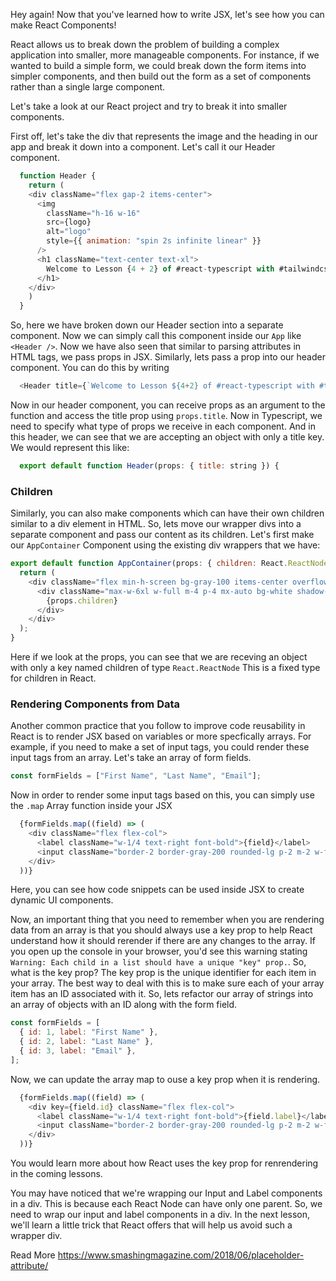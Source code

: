 Hey again! Now that you've learned how to write JSX, let's see how you can make React Components!

React allows us to break down the problem of building a complex application into smaller, more manageable components. For instance, if we wanted to build a simple form, we could break down the form items into simpler components, and then build out the form as a set of components rather than a single large component.

Let's take a look at our React project and try to break it into smaller components.

First off, let's take the div that represents the image and the heading in our app and break it down into a component. Let's call it our Header component.

```js
  function Header {
    return (
    <div className="flex gap-2 items-center">
      <img
        className="h-16 w-16"
        src={logo}
        alt="logo"
        style={{ animation: "spin 2s infinite linear" }}
      />
      <h1 className="text-center text-xl">
        Welcome to Lesson {4 + 2} of #react-typescript with #tailwindcss
      </h1>
    </div>
    )
  }
```
So, here we have broken down our Header section into a separate component. Now we can simply call this component inside our `App` like `<Header />`. Now we have also seen that similar to parsing attributes in HTML tags, we pass props in JSX. Similarly, lets pass a prop into our header component. You can do this by writing 

```js
  <Header title={`Welcome to Lesson ${4+2} of #react-typescript with #tailwindcss`} />
```
Now in our header component, you can receive props as an argument to the function and access the title prop using `props.title`. Now in Typescript, we need to specify what type of props we receive in each component. And in this header, we can see that we are accepting an object with only a title key. We would represent this like:

```js
  export default function Header(props: { title: string }) {
```

### Children

Similarly, you can also make components which can have their own children similar to a div element in HTML. So, lets move our wrapper divs into a separate component and pass our content as its children. Let's first make our `AppContainer` Component using the existing div wrappers that we have:

```js
export default function AppContainer(props: { children: React.ReactNode }) {
  return (
    <div className="flex min-h-screen bg-gray-100 items-center overflow-auto">
      <div className="max-w-6xl w-full m-4 p-4 mx-auto bg-white shadow-lg rounded-xl">
        {props.children}
      </div>
    </div>
  );
}
```
Here if we look at the props, you can see that we are receving an object with only a key named children of type `React.ReactNode` This is a fixed type for children in React. 

### Rendering Components from Data

Another common practice that you follow to improve code reusability in React is to render JSX based on variables or more specfically arrays. For example, if you need to make a set of input tags, you could render these input tags from an array. Let's take an array of form fields.

```js
const formFields = ["First Name", "Last Name", "Email"];
```

Now in order to render some input tags based on this, you can simply use the `.map` Array function inside your JSX

```js
  {formFields.map((field) => (
    <div className="flex flex-col">
      <label className="w-1/4 text-right font-bold">{field}</label>
      <input className="border-2 border-gray-200 rounded-lg p-2 m-2 w-full" type="text" />
    </div>
  ))}
```

Here, you can see how code snippets can be used inside JSX to create dynamic UI components.

Now, an important thing that you need to remember when you are rendering data from an array is that you should always use a key prop to help React understand how it should rerender if there are any changes to the array. If you open up the console in your browser, you'd see this warning stating `Warning: Each child in a list should have a unique "key" prop.`. So, what is the key prop? The key prop is the unique identifier for each item in your array. The best way to deal with this is to make sure each of your array item has an ID associated with it. So, lets refactor our array of strings into an array of objects with an ID along with the form field. 

```js
const formFields = [
  { id: 1, label: "First Name" },
  { id: 2, label: "Last Name" },
  { id: 3, label: "Email" },
];
```

Now, we can update the array map to ouse a key prop when it is rendering.
```js
  {formFields.map((field) => (
    <div key={field.id} className="flex flex-col">
      <label className="w-1/4 text-right font-bold">{field.label}</label>
      <input className="border-2 border-gray-200 rounded-lg p-2 m-2 w-full" type="text" />
    </div>
  ))}
```

You would learn more about how React uses the key prop for renrendering in the coming lessons.

You may have noticed that we're wrapping our Input and Label components in a div. This is because each React Node can have only one parent. So, we need to wrap our input and label components in a div. In the next lesson, we'll learn a little trick that React offers that will help us avoid such a wrapper div.

Read More https://www.smashingmagazine.com/2018/06/placeholder-attribute/